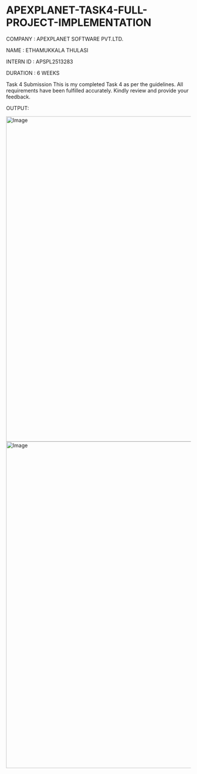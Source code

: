 # APEXPLANET-TASK4-FULL-PROJECT-IMPLEMENTATION

COMPANY : APEXPLANET SOFTWARE PVT.LTD.

NAME : ETHAMUKKALA THULASI

INTERN ID : APSPL2513283

DURATION : 6 WEEKS

Task 4 Submission
This is my completed Task 4 as per the guidelines.
All requirements have been fulfilled accurately.
Kindly review and provide your feedback.

OUTPUT:

<img width="1898" height="888" alt="Image" src="https://github.com/user-attachments/assets/d99b441b-0c36-4bb4-b6c2-b1775376963e" />

<img width="1533" height="892" alt="Image" src="https://github.com/user-attachments/assets/567a44f5-b2c9-4b52-975a-c2a2522e441d" />
